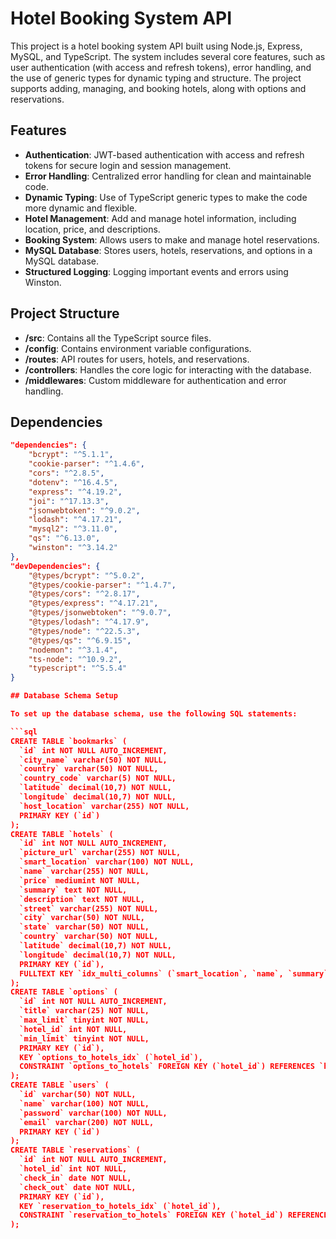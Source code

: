 # Hotel Booking System API

This project is a hotel booking system API built using Node.js, Express, MySQL, and TypeScript. The system includes several core features, such as user authentication (with access and refresh tokens), error handling, and the use of generic types for dynamic typing and structure. The project supports adding, managing, and booking hotels, along with options and reservations.

## Features

- **Authentication**: JWT-based authentication with access and refresh tokens for secure login and session management.
- **Error Handling**: Centralized error handling for clean and maintainable code.
- **Dynamic Typing**: Use of TypeScript generic types to make the code more dynamic and flexible.
- **Hotel Management**: Add and manage hotel information, including location, price, and descriptions.
- **Booking System**: Allows users to make and manage hotel reservations.
- **MySQL Database**: Stores users, hotels, reservations, and options in a MySQL database.
- **Structured Logging**: Logging important events and errors using Winston.

## Project Structure

- **/src**: Contains all the TypeScript source files.
- **/config**: Contains environment variable configurations.
- **/routes**: API routes for users, hotels, and reservations.
- **/controllers**: Handles the core logic for interacting with the database.
- **/middlewares**: Custom middleware for authentication and error handling.

## Dependencies

```json
"dependencies": {
    "bcrypt": "^5.1.1",
    "cookie-parser": "^1.4.6",
    "cors": "^2.8.5",
    "dotenv": "^16.4.5",
    "express": "^4.19.2",
    "joi": "^17.13.3",
    "jsonwebtoken": "^9.0.2",
    "lodash": "^4.17.21",
    "mysql2": "^3.11.0",
    "qs": "^6.13.0",
    "winston": "^3.14.2"
},
"devDependencies": {
    "@types/bcrypt": "^5.0.2",
    "@types/cookie-parser": "^1.4.7",
    "@types/cors": "^2.8.17",
    "@types/express": "^4.17.21",
    "@types/jsonwebtoken": "^9.0.7",
    "@types/lodash": "^4.17.9",
    "@types/node": "^22.5.3",
    "@types/qs": "^6.9.15",
    "nodemon": "^3.1.4",
    "ts-node": "^10.9.2",
    "typescript": "^5.5.4"
}

## Database Schema Setup

To set up the database schema, use the following SQL statements:

```sql
CREATE TABLE `bookmarks` (
  `id` int NOT NULL AUTO_INCREMENT,
  `city_name` varchar(50) NOT NULL,
  `country` varchar(50) NOT NULL,
  `country_code` varchar(5) NOT NULL,
  `latitude` decimal(10,7) NOT NULL,
  `longitude` decimal(10,7) NOT NULL,
  `host_location` varchar(255) NOT NULL,
  PRIMARY KEY (`id`)
);
CREATE TABLE `hotels` (
  `id` int NOT NULL AUTO_INCREMENT,
  `picture_url` varchar(255) NOT NULL,
  `smart_location` varchar(100) NOT NULL,
  `name` varchar(255) NOT NULL,
  `price` mediumint NOT NULL,
  `summary` text NOT NULL,
  `description` text NOT NULL,
  `street` varchar(255) NOT NULL,
  `city` varchar(50) NOT NULL,
  `state` varchar(50) NOT NULL,
  `country` varchar(50) NOT NULL,
  `latitude` decimal(10,7) NOT NULL,
  `longitude` decimal(10,7) NOT NULL,
  PRIMARY KEY (`id`),
  FULLTEXT KEY `idx_multi_columns` (`smart_location`, `name`, `summary`, `description`, `street`, `city`, `state`, `country`)
);
CREATE TABLE `options` (
  `id` int NOT NULL AUTO_INCREMENT,
  `title` varchar(25) NOT NULL,
  `max_limit` tinyint NOT NULL,
  `hotel_id` int NOT NULL,
  `min_limit` tinyint NOT NULL,
  PRIMARY KEY (`id`),
  KEY `options_to_hotels_idx` (`hotel_id`),
  CONSTRAINT `options_to_hotels` FOREIGN KEY (`hotel_id`) REFERENCES `hotels` (`id`)
);
CREATE TABLE `users` (
  `id` varchar(50) NOT NULL,
  `name` varchar(100) NOT NULL,
  `password` varchar(100) NOT NULL,
  `email` varchar(200) NOT NULL,
  PRIMARY KEY (`id`)
);
CREATE TABLE `reservations` (
  `id` int NOT NULL AUTO_INCREMENT,
  `hotel_id` int NOT NULL,
  `check_in` date NOT NULL,
  `check_out` date NOT NULL,
  PRIMARY KEY (`id`),
  KEY `reservation_to_hotels_idx` (`hotel_id`),
  CONSTRAINT `reservation_to_hotels` FOREIGN KEY (`hotel_id`) REFERENCES `hotels` (`id`)
);

